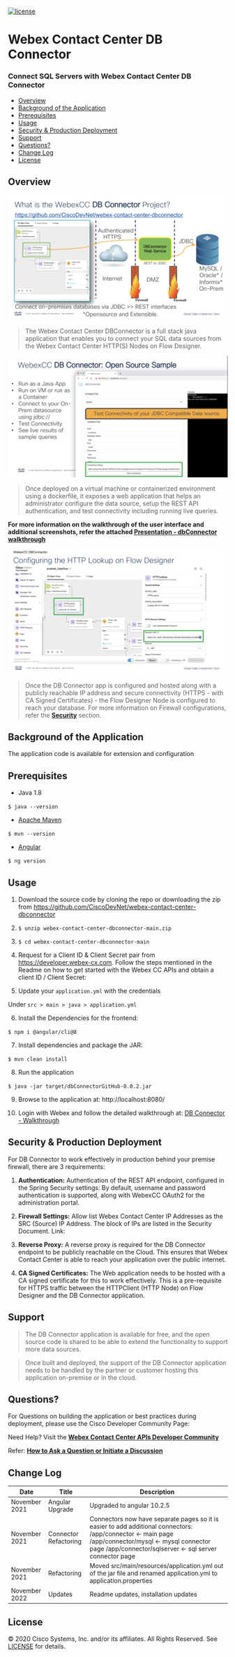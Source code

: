 <h1 align="center">
    <a href="developer.webex-cx.com"></a>
</h1>

[![license](https://img.shields.io/github/license/ciscospark/spark-java-sdk.svg)](https://github.com/ciscospark/spark-java-sdk/blob/master/LICENSE)

# Webex Contact Center DB Connector

### Connect SQL Servers with Webex Contact Center DB Connector

- [Overview](#overview)
- [Background of the Application](#background-of-the-application)
- [Prerequisites](#prerequisites)
- [Usage](#usage)
- [Security & Production Deployment](#security--production-deployment)
- [Support](#support)
- [Questions?](#questions)
- [Change Log](#change-log)
- [License](#license)

## Overview

![dbconnector1](/images/1.png)

> The Webex Contact Center DBConnector is a full stack java application that enables you to connect your SQL data sources from the Webex Contact Center HTTP(S) Nodes on Flow Designer.

![dbconnector2](/images/2.png)

> Once deployed on a virtual machine or containerized environment using a dockerfile, it exposes a web application that helps an administrator configure the data source, setup the REST API authentication, and test connectivity including running live queries.

**For more information on the walkthrough of the user interface and additional screenshots, refer the attached [Presentation - dbConnector walkthrough](./dbConnector.pptx)**

![dbconnector1](/images/3.png)

> Once the DB Connector app is configured and hosted along with a publicly reachable IP address and secure connectivity (HTTPS - with CA Signed Certificates) - the Flow Designer Node is configured to reach your database. For more information on Firewall configurations, refer the **[Security]()** section.

## Background of the Application

The application code is available for extension and configuration

## Prerequisites

- Java 1.8

`$ java --version`

- [Apache Maven](https://maven.apache.org/)

`$ mvn --version`

- [Angular](https://angular.io/)

`$ ng version`

## Usage

1. Download the source code by cloning the repo or downloading the zip from https://github.com/CiscoDevNet/webex-contact-center-dbconnector

2. `$ unzip webex-contact-center-dbconnector-main.zip`

3. `$ cd webex-contact-center-dbconnector-main`

4. Request for a Client ID & Client Secret pair from https://developer.webex-cx.com. Follow the steps mentioned in the Readme on how to get started with the Webex CC APIs and obtain a client ID / Client Secret:

5. Update your `application.yml` with the credentials

Under `src > main > java > application.yml`

6. Install the Dependencies for the frontend:

`$ npm i @angular/cli@8`

7. Install dependencies and package the JAR:

`$ mvn clean install`

8. Run the application

`$ java -jar target/dbConnectorGitHub-0.0.2.jar`

9. Browse to the application at: http://localhost:8080/

10. Login with Webex and follow the detailed walkthrough at: [DB Connector - Walkthrough](./dbConnector.pptx)

## Security & Production Deployment

For DB Connector to work effectively in production behind your premise firewall, there are 3 requirements:

1. **Authentication:** Authentication of the REST API endpoint, configured in the Spring Security settings: By default, username and password authentication is supported, along with WebexCC OAuth2 for the administration portal.

2. **Firewall Settings:** Allow list Webex Contact Center IP Addresses as the SRC (Source) IP Address. The block of IPs are listed in the Security Document.
   Link:

3. **Reverse Proxy:** A reverse proxy is required for the DB Connector endpoint to be publicly reachable on the Cloud. This ensures that Webex Contact Center is able to reach your application over the public internet.

4. **CA Signed Certificates:** The Web application needs to be hosted with a CA signed certificate for this to work effectively. This is a pre-requisite for HTTPS traffic between the HTTPClient (HTTP Node) on Flow Designer and the DB Connector application.

## Support

> The DB Connector application is available for free, and the open source code is shared to be able to extend the functionality to support more data sources.

> Once built and deployed, the support of the DB Connector application needs to be handled by the partner or customer hosting this application on-premise or in the cloud.

## Questions?

For Questions on building the application or best practices during deployment, please use the Cisco Developer Community Page:

Need Help? Visit the **[Webex Contact Center APIs Developer Community](https://community.cisco.com/t5/contact-center/bd-p/j-disc-dev-contact-center)**

Refer: **[How to Ask a Question or Initiate a Discussion](https://community.cisco.com/t5/contact-center/webex-contact-center-apis-developer-community-and-support/m-p/4558270)**

## Change Log

| Date          | Title                 | Description                                                                                                                                                                                                     |
| ------------- | --------------------- | --------------------------------------------------------------------------------------------------------------------------------------------------------------------------------------------------------------- |
| November 2021 | Angular Upgrade       | Upgraded to angular 10.2.5                                                                                                                                                                                      |
| November 2021 | Connector Refactoring | Connectors now have separate pages so it is easier to add additional connectors: /app/connector <- main page /app/connector/mysql <- mysql connector page /app/connector/sqlserver <- sql server connector page |
| November 2021 | Refactoring           | Moved src/main/resources/application.yml out of the jar file and renamed application.yml to application.properties                                                                                              |
| November 2022 | Updates               | Readme updates, installation updates                                                                                                                                                                            |

## License

&copy; 2020 Cisco Systems, Inc. and/or its affiliates.
All Rights Reserved. See [LICENSE](LICENSE) for details.
